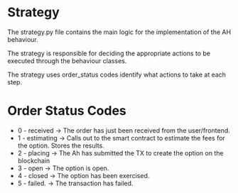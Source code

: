 # Strategy

The strategy.py file contains the main logic for the implementation of the AH behaviour.

The strategy is responsible for deciding the appropriate actions to be executed through the behaviour classes. 

The strategy uses order_status codes identify what actions to take at each step.

# Order Status Codes
- 0 - received -> The order has just been received from the user/frontend.
- 1 - estimating -> Calls out to the smart contract to estimate the fees for the option. Stores the results. 
- 2 - placing -> The Ah has submitted the TX to create the option on the blockchain
- 3 - open -> The option is open.
- 4 - closed -> The option has been exercised.
- 5 - failed. -> The transaction has failed.
